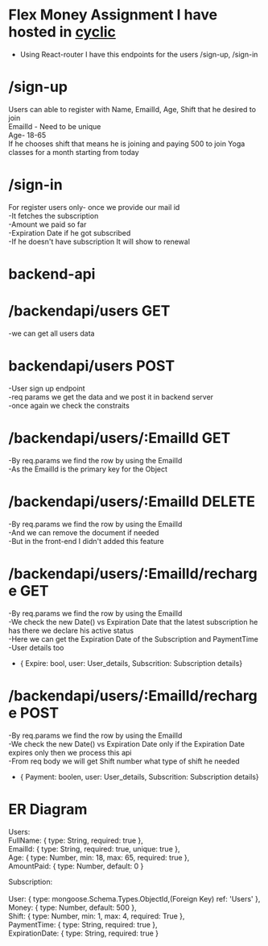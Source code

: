 # Flex Money Assignment I have hosted in <a href='https://app.cyclic.sh/'>cyclic</a>

- Using React-router I have this endpoints for the users /sign-up, /sign-in
# /sign-up 
 Users can able to register with Name, EmailId, Age, Shift that he desired to join<br>
  EmailId - Need to be unique<br>
  Age- 18-65<br>
  If he chooses shift that means he is joining and paying 500 to join Yoga classes for a month starting from today<br>
  
# /sign-in
  For register users only- once we provide our mail id <br>
   -It fetches the subscription <br>
   -Amount we paid so far<br>
   -Expiration Date if he got subscribed<br>
   -If he doesn't have subscription It will show to renewal<br>
   
# backend-api
 # /backendapi/users GET
   -we can get all users data<br>
   
 # backendapi/users POST
   -User sign up endpoint<br>
   -req params we get the data and we post it in backend server<br>
   -once again we check the constraits<br>
   
 # /backendapi/users/:EmailId GET
   -By req.params we find the row by using the EmailId <br>
   -As the EmailId is the primary key for the Object<br>
   
  # /backendapi/users/:EmailId DELETE
   -By req.params we find the row by using the EmailId <br>
   -And we can remove the document if needed<br>
   -But in the front-end I didn't added this feature<br>
   
  # /backendapi/users/:EmailId/recharge GET
   -By req.params we find the row by using the EmailId <br>
   -We check the new Date() vs Expiration Date that the latest subscription he has there we declare his active status<br>
   -Here we can get the Expiration Date of the Subscription and PaymentTime<br>
   -User details too<br>
   - { Expire: bool, user: User_details, Subscrition: Subscription details}<br>
  
  # /backendapi/users/:EmailId/recharge POST
   -By req.params we find the row by using the EmailId <br>
   -We check the new Date() vs Expiration Date only if the Expiration Date expires only then we process this api<br>
   -From req body we will get Shift number what type of shift he needed<br>
   - { Payment: boolen, user: User_details, Subscrition: Subscription details}<br>

# ER Diagram
 Users:<br>
     FullName: {
        type: String,
        required: true
    },<br>
    EmailId: {
        type: String,
        required: true,
        unique: true
    },<br>
    Age: {
        type: Number,
        min: 18,
        max: 65,
        required: true
    },<br>
    AmountPaid: {
        type: Number,
        default: 0
    }<br>
   
Subscription:<br>     
     User: {
        type: mongoose.Schema.Types.ObjectId,(Foreign Key)
        ref: 'Users'
    },<br>
    Money: {
        type: Number,
        default: 500
    },<br>
    Shift: {
        type: Number,
        min: 1, 
        max: 4,
        required: True
    },<br>
    PaymentTime: {
        type: String, 
        required: true
    },<br>
    ExpirationDate: {
        type: String,
        required: true
    }<br>


